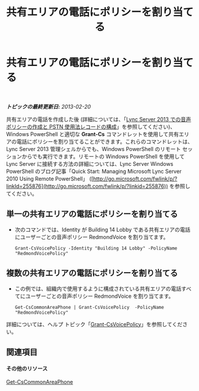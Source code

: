 ﻿---
title: 共有エリアの電話にポリシーを割り当てる
TOCTitle: 共有エリアの電話にポリシーを割り当てる
ms:assetid: f0554fd1-b237-49b3-9eb4-26f4b91f5604
ms:mtpsurl: https://technet.microsoft.com/ja-jp/library/JJ994082(v=OCS.15)
ms:contentKeyID: 52056746
ms.date: 05/19/2016
mtps_version: v=OCS.15
ms.translationtype: HT
---

# 共有エリアの電話にポリシーを割り当てる

 

_**トピックの最終更新日:** 2013-02-20_

共有エリアの電話を作成した後 (詳細については、「[Lync Server 2013 での音声ポリシーの作成と PSTN 使用法レコードの構成](lync-server-2013-create-a-voice-policy-and-configure-pstn-usage-records.md)」を参照してください)、Windows PowerShell と適切な **Grant-Cs** コマンドレットを使用して共有エリアの電話にポリシーを割り当てることができます。これらのコマンドレットは、Lync Server 2013 管理シェルからでも、Windows PowerShell のリモート セッションからでも実行できます。リモートの Windows PowerShell を使用して Lync Server に接続する方法の詳細については、Lync Server Windows PowerShell のブログ記事「Quick Start: Managing Microsoft Lync Server 2010 Using Remote PowerShell」 ([http://go.microsoft.com/fwlink/p/?linkId=255876](http://go.microsoft.com/fwlink/p/?linkid=255876)) を参照してください。


## 単一の共有エリアの電話にポリシーを割り当てる

  - 次のコマンドでは、Identity が Building 14 Lobby である共有エリアの電話にユーザーごとの音声ポリシー RedmondVoice を割り当てます。
    
        Grant-CsVoicePolicy -Identity "Building 14 Lobby" -PolicyName "RedmondVoicePolicy"

## 複数の共有エリアの電話にポリシーを割り当てる

  - この例では、組織内で使用するように構成されている共有エリアの電話すべてにユーザーごとの音声ポリシー RedmondVoice を割り当てます。
    
        Get-CsCommonAreaPhone | Grant-CsVoicePolicy  -PolicyName "RedmondVoicePolicy"

詳細については、ヘルプ トピック「[Grant-CsVoicePolicy](https://docs.microsoft.com/en-us/powershell/module/skype/Grant-CsVoicePolicy)」を参照してください。

## 関連項目

#### その他のリソース

[Get-CsCommonAreaPhone](get-cscommonareaphone.md)


